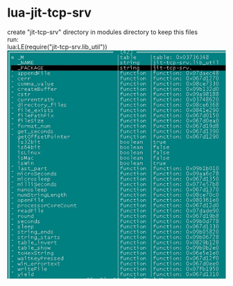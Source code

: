 # lua-jit-tcp-srv
create "jit-tcp-srv" directory in modules directory to keep this files<br />
run:<br />
lua:LE(require("jit-tcp-srv.lib_util"))<br />
<img src="Capture.JPG" />
